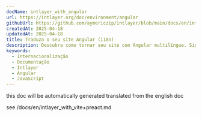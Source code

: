 ```yaml
---
docName: intlayer_with_angular
url: https://intlayer.org/doc/environment/angular
githubUrl: https://github.com/aymericzip/intlayer/blob/main/docs/en/intlayer_with_angular.md
createdAt: 2025-04-18
updatedAt: 2025-04-18
title: Traduza o seu site Angular (i18n)
description: Descubra como tornar seu site com Angular multilíngue. Siga a documentação para internacionalizá-lo (i18n) e traduzi-lo.
keywords:
  - Internacionalização
  - Documentação
  - Intlayer
  - Angular
  - JavaScript
---
```


this doc will be automatically generated translated from the english doc

see /docs/en/intlayer_with_vite+preact.md
